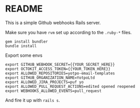 # README

This is a simple Github webhooks Rails server.

Make sure you have ```rvm``` set up according to the ```.ruby-*``` files.

```
gem install bundler
bundle install
```

Export some envs

```
export GITHUB_WEBHOOK_SECRET={{YOUR_SECRET_HERE}}
export OCTOKIT_ACCESS_TOKEN={{YOUR_TOKEN_HERE}}
export ALLOWED_REPOSITORIES=yotpo-email-templates
export GITHUB_ORGANIZATION_NAME=YotpoLtd
export ALLOWED_JIRA_PROJECTS=puf yo
export ALLOWED_PULL_REQUEST_ACTIONS=edited opened reopened
export WEBHOOKS_ALLOWED_EVENTS=pull_request
```

And fire it up with ```rails s```.
